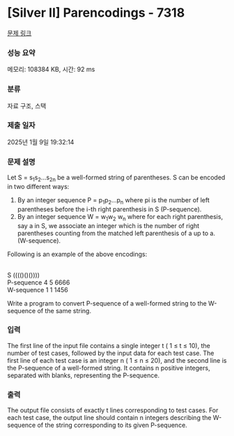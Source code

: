 # [Silver II] Parencodings - 7318 

[문제 링크](https://www.acmicpc.net/problem/7318) 

### 성능 요약

메모리: 108384 KB, 시간: 92 ms

### 분류

자료 구조, 스택

### 제출 일자

2025년 1월 9일 19:32:14

### 문제 설명

<p>Let S = s<sub>1</sub>s<sub>2</sub>...s<sub>2n</sub> be a well-formed string of parentheses. S can be encoded in two different ways:</p>

<ol>
	<li>By an integer sequence P = p<sub>1</sub>p<sub>2</sub>...p<sub>n</sub> where pi is the number of left parentheses before the i-th right parenthesis in S (P-sequence).</li>
	<li>By an integer sequence W = w<sub>1</sub>w<sub>2</sub> w<sub>n</sub> where for each right parenthesis, say a in S, we associate an integer which is the number of right parentheses counting from the matched left parenthesis of a up to a. (W-sequence).</li>
</ol>

<p>Following is an example of the above encodings:</p>

<p><br>
S    (((()()())))<br>
P-sequence    4 5 6666<br>
W-sequence    1 1 1456</p>

<p>Write a program to convert P-sequence of a well-formed string to the W-sequence of the same string.</p>

### 입력 

 <p>The first line of the input file contains a single integer t ( 1 ≤ t ≤ 10), the number of test cases, followed by the input data for each test case. The first line of each test case is an integer n ( 1 ≤ n ≤ 20), and the second line is the P-sequence of a well-formed string. It contains n positive integers, separated with blanks, representing the P-sequence.</p>

<p> </p>

### 출력 

 <p>The output file consists of exactly t lines corresponding to test cases. For each test case, the output line should contain n integers describing the W-sequence of the string corresponding to its given P-sequence.</p>

